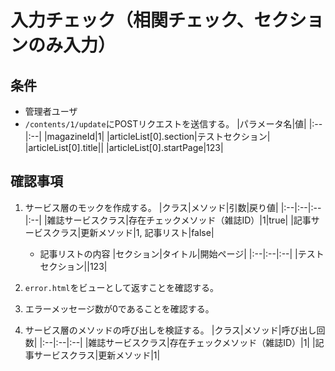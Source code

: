 # 入力チェック（相関チェック、セクションのみ入力）

## 条件
- 管理者ユーザ
- `/contents/1/update`にPOSTリクエストを送信する。
|パラメータ名|値|
|:--|:--|
|magazineId|1|
|articleList[0].section|テストセクション|
|articleList[0].title||
|articleList[0].startPage|123|

## 確認事項
1. サービス層のモックを作成する。
|クラス|メソッド|引数|戻り値|
|:--|:--|:--|:--|
|雑誌サービスクラス|存在チェックメソッド（雑誌ID）|1|true|
|記事サービスクラス|更新メソッド|1, 記事リスト|false|

    - 記事リストの内容
    |セクション|タイトル|開始ページ|
    |:--|:--|:--|
    |テストセクション||123|

1. `error.html`をビューとして返すことを確認する。

1. エラーメッセージ数が0であることを確認する。

1. サービス層のメソッドの呼び出しを検証する。
|クラス|メソッド|呼び出し回数|
|:--|:--|:--|
|雑誌サービスクラス|存在チェックメソッド（雑誌ID）|1|
|記事サービスクラス|更新メソッド|1|
